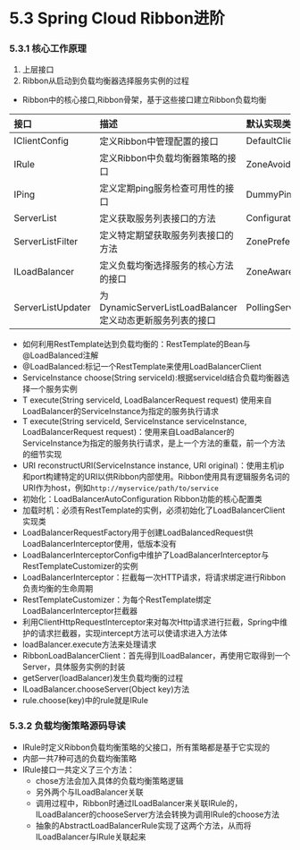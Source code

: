# 5.3 Spring Cloud Ribbon进阶

### 5.3.1 核心工作原理

1. 上层接口
2. Ribbon从启动到负载均衡器选择服务实例的过程


- Ribbon中的核心接口,Ribbon骨架，基于这些接口建立Ribbon负载均衡

| 接口                     | 描述                                                      | 默认实现类                     |
|:-------------------------|:----------------------------------------------------------|:-------------------------------|
| IClientConfig            | 定义Ribbon中管理配置的接口                                | DefaultClientConfigImpl        |
| IRule                    | 定义Ribbon中负载均衡器策略的接口                          | ZoneAvoidanceRule              |
| IPing                    | 定义定期ping服务检查可用性的接口                          | DummyPing                      |
| ServerList<Server>       | 定义获取服务列表接口的方法                                | ConfigurationBasedServerList   |
| ServerListFilter<Server> | 定义特定期望获取服务列表接口的方法                        | ZonePreferenceServerListFilter |
| ILoadBalancer            | 定义负载均衡选择服务的核心方法的接口                      | ZoneAwareLoadBalancer          |
| ServerListUpdater        | 为DynamicServerListLoadBalancer定义动态更新服务列表的接口 | PollingServerListUpdater       |



- 如何利用RestTemplate达到负载均衡的：RestTemplate的Bean与@LoadBalanced注解
- @LoadBalanced:标记一个RestTemplate来使用LoadBalancerClient
- ServiceInstance choose(String serviceId):根据serviceId结合负载均衡器选择一个服务实例
- <T> T execute(String serviceId, LoadBalancerRequest<T> request) 使用来自LoadBalancer的ServiceInstance为指定的服务执行请求
- <T> T execute(String serviceId, ServiceInstance serviceInstance, LoadBalancerRequest<T> request)：使用来自LoadBalancer的ServiceInstance为指定的服务执行请求，是上一个方法的重载，前一个方法的细节实现
- URI reconstructURI(ServiceInstance instance, URI original)：使用主机ip和port构建特定的URI以供Ribbon内部使用。Ribbon使用具有逻辑服务名词的URI作为host，例如`http://myservice/path/to/service`
- 初始化：LoadBalancerAutoConfiguration Ribbon功能的核心配置类
- 加载时机：必须有RestTemplate的实例，必须初始化了LoadBalancerClient实现类
- LoadBalancerRequestFactory用于创建LoadBalancedRequest供LoadBalancerInterceptor使用，低版本没有
- LoadBalancerInterceptorConfig中维护了LoadBalancerInterceptor与RestTemplateCustomizer的实例
- LoadBalancerInterceptor：拦截每一次HTTP请求，将请求绑定进行Ribbon负责均衡的生命周期
- RestTemplateCustomizer：为每个RestTemplate绑定LoadBalancerInterceptor拦截器
- 利用ClientHttpRequestInterceptor来对每次Http请求进行拦截，Spring中维护的请求拦截器，实现intercept方法可以使请求进入方法体
- loadBalancer.execute方法来处理请求
- RibbonLoadBalancerClient：首先得到ILoadBalancer，再使用它取得到一个Server，具体服务实例的封装
-  getServer(loadBalancer)发生负载均衡的过程
- ILoadBalancer.chooseServer(Object key)方法
- rule.choose(key)中的rule就是IRule

### 5.3.2 负载均衡策略源码导读

- IRule时定义Ribbon负载均衡策略的父接口，所有策略都是基于它实现的
- 内部一共7种可选的负载均衡策略
- IRule接口一共定义了三个方法：
  - chose方法会加入具体的负载均衡策略逻辑
  - 另外两个与ILoadBalancer关联
  - 调用过程中，Ribbon时通过ILoadBalancer来关联IRule的，ILoadBalancer的chooseServer方法会转换为调用IRule的choose方法
  - 抽象的AbstractLoadBalancerRule实现了这两个方法，从而将ILoadBalancer与IRule关联起来
